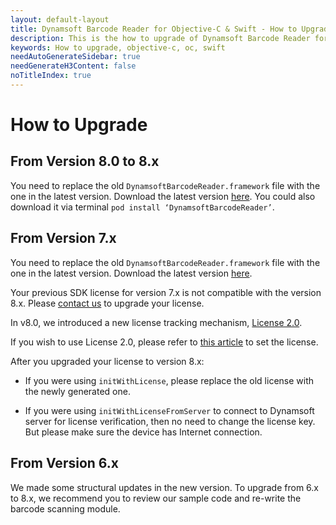 ```yaml
---
layout: default-layout
title: Dynamsoft Barcode Reader for Objective-C & Swift - How to Upgrade
description: This is the how to upgrade of Dynamsoft Barcode Reader for iOS SDK.
keywords: How to upgrade, objective-c, oc, swift
needAutoGenerateSidebar: true
needGenerateH3Content: false
noTitleIndex: true
---
```


# How to Upgrade

## From Version 8.0 to 8.x

You need to replace the old `DynamsoftBarcodeReader.framework` file with the one in the latest version. Download the latest version [here](https://www.dynamsoft.com/Downloads/Dynamic-Barcode-Reader-Download.aspx). You could also download it via terminal `pod install ‘DynamsoftBarcodeReader’`.

## From Version 7.x

You need to replace the old `DynamsoftBarcodeReader.framework` file with the one in the latest version. Download the latest version [here](https://www.dynamsoft.com/Downloads/Dynamic-Barcode-Reader-Download.aspx).

Your previous SDK license for version 7.x is not compatible with the version 8.x. Please [contact us](https://www.dynamsoft.com/Company/Contact.aspx) to upgrade your license.

In v8.0, we introduced a new license tracking mechanism, <a href="https://www.dynamsoft.com/license-tracking/docs/about/index.html" target="_blank">License 2.0</a>.

If you wish to use License 2.0, please refer to [this article](../../license-activation/set-full-license.md) to set the license.

After you upgraded your license to version 8.x:

- If you were using `initWithLicense`, please replace the old license with the newly generated one.

- If you were using `initWithLicenseFromServer` to connect to Dynamsoft server for license verification, then no need to change the license key. But please make sure the device has Internet connection.

## From Version 6.x

We made some structural updates in the new version. To upgrade from 6.x to 8.x, we recommend you to review our sample code and re-write the barcode scanning module.
